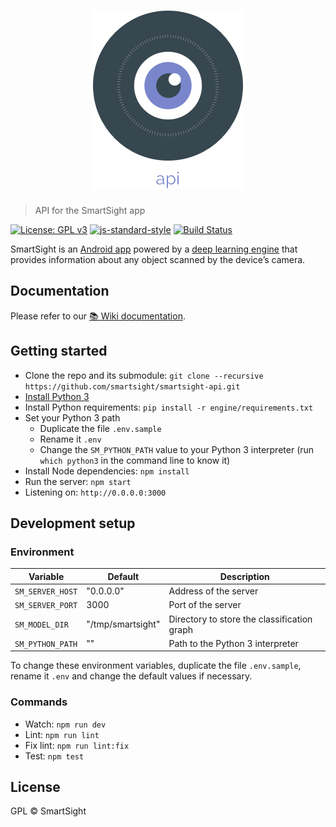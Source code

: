 <h1 align="center">
  <img src="https://github.com/smartsight/smartsight-art/raw/master/logo/variants/api/logo.png" alt="SmartSight API">
</h1>

> API for the SmartSight app

[![License: GPL v3](https://img.shields.io/badge/License-GPL%20v3-blue.svg)](LICENSE)
[![js-standard-style](https://img.shields.io/badge/code%20style-standard-brightgreen.svg)](https://github.com/feross/standard)
[![Build Status](https://travis-ci.org/smartsight/smartsight-api.svg?branch=dev)](https://travis-ci.org/smartsight/smartsight-api)

SmartSight is an [Android app](https://github.com/smartsight/smartsight-android) powered by a [deep learning engine](https://github.com/smartsight/smartsight-engine) that provides information about any object scanned by the device’s camera.

## Documentation

Please refer to our [📚 Wiki documentation](https://github.com/smartsight/smartsight-api/wiki).

## Getting started

* Clone the repo and its submodule: `git clone --recursive https://github.com/smartsight/smartsight-api.git`
* [Install Python 3](https://www.python.org/downloads/)
* Install Python requirements: `pip install -r engine/requirements.txt`
* Set your Python 3 path
  * Duplicate the file `.env.sample`
  * Rename it `.env`
  * Change the `SM_PYTHON_PATH` value to your Python 3 interpreter (run `which python3` in the command line to know it)
* Install Node dependencies: `npm install`
* Run the server: `npm start`
* Listening on: `http://0.0.0.0:3000`

## Development setup

### Environment

| Variable         | Default           | Description                                 |
|------------------|-------------------|---------------------------------------------|
| `SM_SERVER_HOST` | "0.0.0.0"         | Address of the server                       |
| `SM_SERVER_PORT` | 3000              | Port of the server                          |
| `SM_MODEL_DIR`   | "/tmp/smartsight" | Directory to store the classification graph |
| `SM_PYTHON_PATH` | ""                | Path to the Python 3 interpreter            |

To change these environment variables, duplicate the file `.env.sample`, rename it `.env` and change the default values if necessary.

### Commands

* Watch: `npm run dev`
* Lint: `npm run lint`
* Fix lint: `npm run lint:fix`
* Test: `npm test`

## License

GPL © SmartSight
